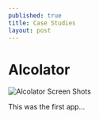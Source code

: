 ```yaml
---
published: true
title: Case Studies
layout: post
---
```

# **Alcolator**

![Alcolator Screen Shots](https://jahedstrom.github.io/AlcolatorScreenShots.png)

This was the first app...